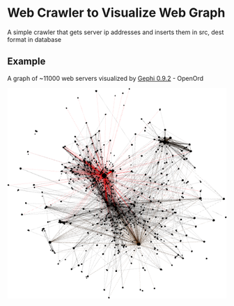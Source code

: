 # Web Crawler to Visualize Web Graph

A simple crawler that gets server ip addresses and inserts them in src, dest format in database

## Example

A graph of ~11000 web servers visualized by [Gephi 0.9.2](https://gephi.org/) - OpenOrd

![ScreenShot 1](https://github.com/khnshn/web-graph/blob/master/screenshots/screenshot_1.png)